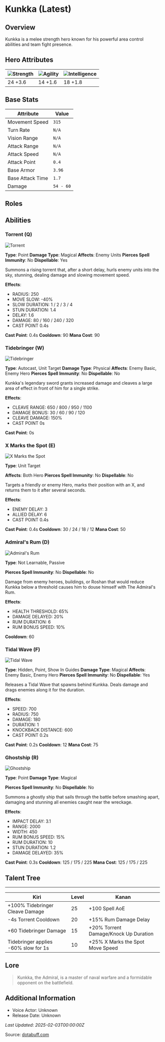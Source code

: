 # Kunkka (Latest)

## Overview
Kunkka is a melee strength hero known for his powerful area control abilities and team fight presence.

## Hero Attributes
| ![Strength](https://www.dotabuff.com/assets/hero_str-c4c83daf6344eee5758e6634a6535394cdcf03a9a8292076260cbe42b76d1b4c.png) | ![Agility](https://www.dotabuff.com/assets/hero_agi-f7c48b4a53d1a3f879d97d7afce7326b01d4a1a053fec8ea922ac6bbbe7947d7.png) | ![Intelligence](https://www.dotabuff.com/assets/hero_int-b590a71ef3df24fd995abacac069e7dbf3ee126cc67d6969bb3bea8034124232.png) |
|------------------------|------------------------|----------------------------|
| 24 +3.6             | 14 +1.6              | 18 +1.8            |

## Base Stats
| Attribute | Value |
|-----------|-------|
| Movement Speed | `315` |
| Turn Rate | `N/A` |
| Vision Range | `N/A` |
| Attack Range | `N/A` |
| Attack Speed | `N/A` |
| Attack Point | `0.4` |
| Base Armor | `3.96` |
| Base Attack Time | `1.7` |
| Damage | `54 - 60` |

## Roles


## Abilities
### Torrent (Q)
![Torrent](https://www.dotabuff.com/assets/skills/kunkka-torrent-5031-1b5d665d127ea76b7c9330507dc1d39315c9aa9cd6aed7f030adab7b02a6d709.jpg)

**Type**: Point
**Damage Type**: Magical
**Affects**: Enemy Units
**Pierces Spell Immunity**: No
**Dispellable**: Yes

Summons a rising torrent that, after a short delay, hurls enemy units into the sky, stunning, dealing damage and slowing movement speed.

**Effects**:
- RADIUS: 250
- MOVE SLOW: -40%
- SLOW DURATION: 1 / 2 / 3 / 4
- STUN DURATION: 1.4
- DELAY: 1.6
- DAMAGE: 80 / 160 / 240 / 320
- CAST POINT 0.4s

**Cast Point**: 0.4s
**Cooldown**: 90
**Mana Cost**: 90



### Tidebringer (W)
![Tidebringer](https://www.dotabuff.com/assets/skills/kunkka-tidebringer-5032-391cdee575317c10ec68f75f12125c7367811271a57389ff3295c3ae9ef22289.jpg)

**Type**: Autocast, Unit Target
**Damage Type**: Physical
**Affects**: Enemy Basic, Enemy Hero
**Pierces Spell Immunity**: No
**Dispellable**: No

Kunkka's legendary sword grants increased damage and cleaves a large area of effect in front of him for a single strike.

**Effects**:
- CLEAVE RANGE: 650 / 800 / 950 / 1100
- DAMAGE BONUS: 30 / 60 / 90 / 120
- CLEAVE DAMAGE: 150%
- CAST POINT 0s

**Cast Point**: 0s





### X Marks the Spot (E)
![X Marks the Spot](https://www.dotabuff.com/assets/skills/kunkka-x-marks-the-spot-5033-641d5555f6d74427f4b9adfe55b4d5c00a39793c94e76170829c8f9d1d64c905.jpg)

**Type**: Unit Target

**Affects**: Both Hero
**Pierces Spell Immunity**: No
**Dispellable**: No

Targets a friendly or enemy Hero, marks their position with an X, and returns them to it after several seconds.

**Effects**:
- ENEMY DELAY: 3
- ALLIED DELAY: 6
- CAST POINT 0.4s

**Cast Point**: 0.4s
**Cooldown**: 30 / 24 / 18 / 12
**Mana Cost**: 50



### Admiral's Rum (D)
![Admiral's Rum](https://www.dotabuff.com/assets/skills/kunkka-admirals-rum-1452-6aeae2571c26ad6464c4af1f6be3dc837c6f12a6b133a3b0d25a8827a4c1a63e.jpg)

**Type**: Not Learnable, Passive


**Pierces Spell Immunity**: No
**Dispellable**: No

Damage from enemy heroes, buildings, or Roshan that would reduce Kunkka below a threshold causes him to douse himself with The Admiral's Rum.

**Effects**:
- HEALTH THRESHOLD: 65%
- DAMAGE DELAYED: 20%
- RUM DURATION: 6
- RUM BONUS SPEED: 10%


**Cooldown**: 60




### Tidal Wave (F)
![Tidal Wave](https://www.dotabuff.com/assets/skills/kunkka-tidal-wave-605-d9dd4a60675123c87a87cdec60e6233c717c790f6286bf588ff3acd05828c0db.jpg)

**Type**: Hidden, Point, Show In Guides
**Damage Type**: Magical
**Affects**: Enemy Basic, Enemy Hero
**Pierces Spell Immunity**: No
**Dispellable**: Yes

Releases a Tidal Wave that spawns behind Kunkka. Deals damage and drags enemies along it for the duration.

**Effects**:
- SPEED: 700
- RADIUS: 750
- DAMAGE: 180
- DURATION: 1
- KNOCKBACK DISTANCE: 600
- CAST POINT 0.2s

**Cast Point**: 0.2s
**Cooldown**: 12
**Mana Cost**: 75



### Ghostship (R)
![Ghostship](https://www.dotabuff.com/assets/skills/kunkka-ghostship-5035-1ce01c6a380b7c9965241639cbdc725db1327543c0978b7ee047d298fdda494f.jpg)

**Type**: Point
**Damage Type**: Magical

**Pierces Spell Immunity**: No
**Dispellable**: No

Summons a ghostly ship that sails through the battle before smashing apart, damaging and stunning all enemies caught near the wreckage.

**Effects**:
- IMPACT DELAY: 3.1
- RANGE: 2000
- WIDTH: 450
- RUM BONUS SPEED: 15%
- RUM DURATION: 10
- STUN DURATION: 1.2
- DAMAGE DELAYED: 35%

**Cast Point**: 0.3s
**Cooldown**: 125 / 175 / 225
**Mana Cost**: 125 / 175 / 225




## Talent Tree
------------
Kiri | Level | Kanan
------|--------|-------
+100% Tidebringer Cleave Damage | 25 | +100 Spell AoE
-4s Torrent Cooldown | 20 | +15% Rum Damage Delay
+60 Tidebringer Damage | 15 | +20% Torrent Damage/Knock Up Duration
Tidebringer applies -60% slow for 1s | 10 | +25% X Marks the Spot Move Speed

## Lore
> Kunkka, the Admiral, is a master of naval warfare and a formidable opponent on the battlefield.

## Additional Information
- Voice Actor: Unknown
- Release Date: Unknown

_Last Updated: 2025-02-03T00:00:00Z_

Source: [dotabuff.com](https://www.dotabuff.com/heroes/kunkka/abilities)
